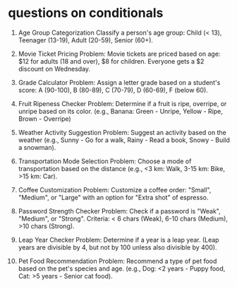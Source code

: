 # questions on conditionals

1. Age Group Categorization
Classify a person's age group: Child (< 13), Teenager (13-19), Adult (20-59), Senior (60+).

2. Movie Ticket Pricing
Problem: Movie tickets are priced based on age: $12 for adults (18 and over), $8 for children. Everyone gets a $2 discount on Wednesday.


3. Grade Calculator
Problem: Assign a letter grade based on a student's score: A (90-100), B (80-89), C (70-79), D (60-69), F (below 60).

4. Fruit Ripeness Checker
Problem: Determine if a fruit is ripe, overripe, or unripe based on its color. (e.g., Banana: Green - Unripe, Yellow - Ripe, Brown - Overripe)


5. Weather Activity Suggestion
Problem: Suggest an activity based on the weather (e.g., Sunny - Go for a walk, Rainy - Read a book, Snowy - Build a snowman).


6. Transportation Mode Selection
Problem: Choose a mode of transportation based on the distance (e.g., <3 km: Walk, 3-15 km: Bike, >15 km: Car).



7. Coffee Customization
Problem: Customize a coffee order: "Small", "Medium", or "Large" with an option for "Extra shot" of espresso.



8. Password Strength Checker
Problem: Check if a password is "Weak", "Medium", or "Strong". Criteria: < 6 chars (Weak), 6-10 chars (Medium), >10 chars (Strong).



9. Leap Year Checker
Problem: Determine if a year is a leap year. (Leap years are divisible by 4, but not by 100 unless also divisible by 400).

10. Pet Food Recommendation
Problem: Recommend a type of pet food based on the pet's species and age. (e.g., Dog: <2 years - Puppy food, Cat: >5 years - Senior cat food).

